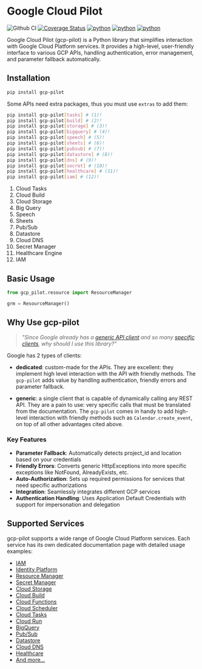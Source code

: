 # Google Cloud Pilot

![Github CI](https://github.com/flamingo-run/gcp-pilot/workflows/Github%20CI/badge.svg)
[![Coverage Status](https://coveralls.io/repos/github/flamingo-run/gcp-pilot/badge.svg)](https://coveralls.io/github/flamingo-run/gcp-pilot)
[![python](https://img.shields.io/badge/python-3.11-blue.svg)]() [![python](https://img.shields.io/badge/python-3.12-blue.svg)]() [![python](https://img.shields.io/badge/python-3.13-blue.svg)]()

Google Cloud Pilot (gcp-pilot) is a Python library that simplifies interaction with Google Cloud Platform services. It provides a high-level, user-friendly interface to various GCP APIs, handling authentication, error management, and parameter fallback automatically.

## Installation

```bash title="Install gcp-pilot"
pip install gcp-pilot
```

Some APIs need extra packages, thus you must use `extras` to add them:

```bash title="Install with extras"
pip install gcp-pilot[tasks] # (1)!
pip install gcp-pilot[build] # (2)!
pip install gcp-pilot[storage] # (3)!
pip install gcp-pilot[bigquery] # (4)!
pip install gcp-pilot[speech] # (5)!
pip install gcp-pilot[sheets] # (6)!
pip install gcp-pilot[pubsub] # (7)!
pip install gcp-pilot[datastore] # (8)!
pip install gcp-pilot[dns] # (9)!
pip install gcp-pilot[secret] # (10)!
pip install gcp-pilot[healthcare] # (11)!
pip install gcp-pilot[iam] # (12)!
```

1.  Cloud Tasks
2.  Cloud Build
3.  Cloud Storage
4.  Big Query
5.  Speech
6.  Sheets
7.  Pub/Sub
8.  Datastore
9.  Cloud DNS
10. Secret Manager
11. Healthcare Engine
12. IAM

## Basic Usage

```python title="Basic Usage Example"
from gcp_pilot.resource import ResourceManager

grm = ResourceManager()
```

## Why Use gcp-pilot

> _"Since Google already has a [generic API client](https://github.com/googleapis/google-api-python-client) and so many [specific clients](https://github.com/googleapis?q=python&type=&language=), why should I use this library?"_

Google has 2 types of clients:

- **dedicated**: custom-made for the APIs. They are excellent: they implement high level interaction with the API with friendly methods. The `gcp-pilot` adds value by handling authentication, friendly errors and parameter fallback.

- **generic**: a single client that is capable of dynamically calling any REST API. They are a pain to use: very specific calls that must be translated from the documentation. The `gcp-pilot` comes in handy to add high-level interaction with friendly methods such as `Calendar.create_event`, on top of all other advantages cited above.

### Key Features

- **Parameter Fallback**: Automatically detects project_id and location based on your credentials
- **Friendly Errors**: Converts generic HttpExceptions into more specific exceptions like NotFound, AlreadyExists, etc.
- **Auto-Authorization**: Sets up required permissions for services that need specific authorizations
- **Integration**: Seamlessly integrates different GCP services
- **Authentication Handling**: Uses Application Default Credentials with support for impersonation and delegation

## Supported Services

gcp-pilot supports a wide range of Google Cloud Platform services. Each service has its own dedicated documentation page with detailed usage examples:

- [IAM](services/iam.md)
- [Identity Platform](services/identity_platform.md)
- [Resource Manager](services/resource.md)
- [Secret Manager](services/secret_manager.md)
- [Cloud Storage](services/storage.md)
- [Cloud Build](services/build.md)
- [Cloud Functions](services/functions.md)
- [Cloud Scheduler](services/scheduler.md)
- [Cloud Tasks](services/tasks.md)
- [Cloud Run](services/run.md)
- [BigQuery](services/big_query.md)
- [Pub/Sub](services/pubsub.md)
- [Datastore](services/datastore.md)
- [Cloud DNS](services/dns.md)
- [Healthcare](services/healthcare.md)
- [And more...](services/index.md)